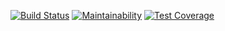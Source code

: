 [![Build Status](https://travis-ci.com/thesimpledev/thread_box.svg?branch=master)](https://travis-ci.com/thesimpledev/thread_box)
[![Maintainability](https://api.codeclimate.com/v1/badges/f0988795be9ae2e86782/maintainability)](https://codeclimate.com/github/thesimpledev/thread_box/maintainability)
[![Test Coverage](https://api.codeclimate.com/v1/badges/f0988795be9ae2e86782/test_coverage)](https://codeclimate.com/github/thesimpledev/thread_box/test_coverage)
